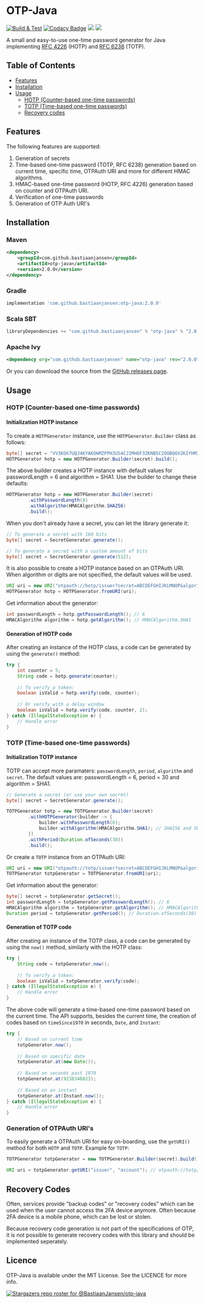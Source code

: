 # OTP-Java

[![Build & Test](https://github.com/BastiaanJansen/otp-java/actions/workflows/build.yml/badge.svg?branch=main)](https://github.com/BastiaanJansen/otp-java/actions/workflows/build.yml)
[![Codacy Badge](https://app.codacy.com/project/badge/Grade/91d3addee9e94a0cad9436601d4a4e1e)](https://www.codacy.com/gh/BastiaanJansen/OTP-Java/dashboard?utm_source=github.com&amp;utm_medium=referral&amp;utm_content=BastiaanJansen/OTP-Java&amp;utm_campaign=Badge_Grade)
![](https://img.shields.io/github/license/BastiaanJansen/OTP-Java)
![](https://img.shields.io/github/issues/BastiaanJansen/OTP-Java)

A small and easy-to-use one-time password generator for Java implementing [RFC 4226](https://tools.ietf.org/html/rfc4226) (HOTP) and [RFC 6238](https://tools.ietf.org/html/rfc6238) (TOTP).

## Table of Contents

* [Features](#features)
* [Installation](#installation)
* [Usage](#usage)
    * [HOTP (Counter-based one-time passwords)](#counter-based-one-time-passwords)
    * [TOTP (Time-based one-time passwords)](#time-based-one-time-passwords)
    * [Recovery codes](#recovery-codes)

## Features
The following features are supported:
1. Generation of secrets
2. Time-based one-time password (TOTP, RFC 6238) generation based on current time, specific time, OTPAuth URI and more for different HMAC algorithms.
3. HMAC-based one-time password (HOTP, RFC 4226) generation based on counter and OTPAuth URI.
4. Verification of one-time passwords
5. Generation of OTP Auth URI's

## Installation
### Maven
```xml
<dependency>
    <groupId>com.github.bastiaanjansen</groupId>
    <artifactId>otp-java</artifactId>
    <version>2.0.0</version>
</dependency>
```

### Gradle
```gradle
implementation 'com.github.bastiaanjansen:otp-java:2.0.0'
```

### Scala SBT
```scala
libraryDependencies += "com.github.bastiaanjansen" % "otp-java" % "2.0.0"
```

### Apache Ivy
```xml
<dependency org="com.github.bastiaanjansen" name="otp-java" rev="2.0.0" />
```

Or you can download the source from the [GitHub releases page](https://github.com/BastiaanJansen/OTP-Java/releases).

## Usage
### HOTP (Counter-based one-time passwords)
#### Initialization HOTP instance
To create a `HOTPGenerator` instance, use the `HOTPGenerator.Builder` class as follows:

```java
byte[] secret = "VV3KOX7UQJ4KYAKOHMZPPH3US4CJIMH6F3ZKNB5C2OOBQ6V2KIYHM27Q".getBytes();
HOTPGenerator hotp = new HOTPGenerator.Builder(secret).build();
```
The above builder creates a HOTP instance with default values for passwordLength = 6 and algorithm = SHA1. Use the builder to change these defaults:
```java
HOTPGenerator hotp = new HOTPGenerator.Builder(secret)
        .withPasswordLength(8)
        .withAlgorithm(HMACAlgorithm.SHA256)
        .build();
```

When you don't already have a secret, you can let the library generate it:
```java
// To generate a secret with 160 bits
byte[] secret = SecretGenerator.generate();

// To generate a secret with a custom amount of bits
byte[] secret = SecretGenerator.generate(512);
```

It is also possible to create a HOTP instance based on an OTPAuth URI. When algorithm or digits are not specified, the default values will be used.
```java
URI uri = new URI("otpauth://hotp/issuer?secret=ABCDEFGHIJKLMNOP&algorithm=SHA1&digits=6&counter=8237");
HOTPGenerator hotp = HOTPGenerator.fromURI(uri);
```

Get information about the generator:

```java
int passwordLength = hotp.getPasswordLength(); // 6
HMACAlgorithm algorithm = hotp.getAlgorithm(); // HMACAlgorithm.SHA1
```

#### Generation of HOTP code
After creating an instance of the HOTP class, a code can be generated by using the `generate()` method:
```java
try {
    int counter = 5;
    String code = hotp.generate(counter);
    
    // To verify a token:
    boolean isValid = hotp.verify(code, counter);
    
    // Or verify with a delay window
    boolean isValid = hotp.verify(code, counter, 2);
} catch (IllegalStateException e) {
    // Handle error
}
```

### TOTP (Time-based one-time passwords)
#### Initialization TOTP instance
TOTP can accept more paramaters: `passwordLength`, `period`, `algorithm` and `secret`. The default values are: passwordLength = 6, period = 30 and algorithm = SHA1.

```java
// Generate a secret (or use your own secret)
byte[] secret = SecretGenerator.generate();

TOTPGenerator totp = new TOTPGenerator.Builder(secret)
        .withHOTPGenerator(builder -> {
            builder.withPasswordLength(6);
            builder.withAlgorithm(HMACAlgorithm.SHA1); // SHA256 and SHA512 are also supported
        })
        .withPeriod(Duration.ofSeconds(30))
        .build();
```
Or create a `TOTP` instance from an OTPAuth URI:
```java
URI uri = new URI("otpauth://totp/issuer?secret=ABCDEFGHIJKLMNOP&algorithm=SHA1&digits=6&period=30");
TOTPGenerator totpGenerator = TOTPGenerator.fromURI(uri);
```

Get information about the generator:
```java
byte[] secret = totpGenerator.getSecret();
int passwordLength = totpGenerator.getPasswordLength(); // 6
HMACAlgorithm algorithm = totpGenerator.getAlgorithm(); // HMACAlgorithm.SHA1
Duration period = totpGenerator.getPeriod(); // Duration.ofSeconds(30)
```

#### Generation of TOTP code
After creating an instance of the TOTP class, a code can be generated by using the `now()` method, similarly with the HOTP class:
```java
try {
    String code = totpGenerator.now();
     
    // To verify a token:
    boolean isValid = totpGenerator.verify(code);
} catch (IllegalStateException e) {
    // Handle error
}
```
The above code will generate a time-based one-time password based on the current time. The API supports, besides the current time, the creation of codes based on `timeSince1970` in seconds, `Date`, and `Instant`:

```java
try {
    // Based on current time
    totpGenerator.now();
    
    // Based on specific date
    totpGenerator.at(new Date());
    
    // Based on seconds past 1970
    totpGenerator.at(9238346823);
    
    // Based on an instant
    totpGenerator.at(Instant.now());
} catch (IllegalStateException e) {
    // Handle error
}
```

### Generation of OTPAuth URI's
To easily generate a OTPAuth URI for easy on-boarding, use the `getURI()` method for both `HOTP` and `TOTP`. Example for `TOTP`:
```java
TOTPGenerator totpGenerator = new TOTPGenerator.Builder(secret).build();

URI uri = totpGenerator.getURI("issuer", "account"); // otpauth://totp/issuer:account?period=30&digits=6&secret=SECRET&algorithm=SHA1

```

## Recovery Codes
Often, services provide "backup codes" or "recovery codes" which can be used when the user cannot access the 2FA device anymore. Often because 2FA device is a mobile phone, which can be lost or stolen. 

Because recovery code generation is not part of the specifications of OTP, it is not possible to generate recovery codes with this library and should be implemented seperately.

## Licence
OTP-Java is available under the MIT License. See the LICENCE for more info.

[![Stargazers repo roster for @BastiaanJansen/otp-java](https://reporoster.com/stars/BastiaanJansen/otp-java)](https://github.com/BastiaanJansen/otp-java/stargazers)
